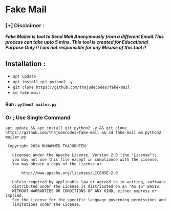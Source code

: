 # Fake Mail

### [+] Disclaimer :
***Fake Mailer is tool to Send Mail Anonymously from a different Email.This process can take upto 5 mins. This tool is created for Educational Purpose Only !! I am not responsible for any Misuse of this tool !!***



## Installation :
* `apt update`
* `apt install git python2 -y`
* `git clone https://github.com/thajudecodes/fake-mail`
* `cd fake-mail`

#### Run : `python2 mailer.py`

### Or ; Use Single Command
```
apt update && apt install git python2 -y && git clone https://github.com/thajudecodes/fake-mail && cd fake-mail && python2 mailer.py
```
```
 Copyright 2024 MUHAMMED THAJUDHEEN

   Licensed under the Apache License, Version 2.0 (the "License");
   you may not use this file except in compliance with the License.
   You may obtain a copy of the License at

       http://www.apache.org/licenses/LICENSE-2.0

   Unless required by applicable law or agreed to in writing, software
   distributed under the License is distributed on an "AS IS" BASIS,
   WITHOUT WARRANTIES OR CONDITIONS OF ANY KIND, either express or implied.
   See the License for the specific language governing permissions and
   limitations under the License.
```
